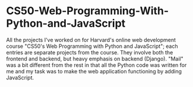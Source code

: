 # CS50-Web-Programming-With-Python-and-JavaScript
All the projects I've worked on for Harvard's online web development course "CS50's Web Programming with Python and JavaScript"; each entries are separate projects from the course. They involve both the frontend and backend, but heavy emphasis on backend (Django). "Mail" was a bit different from the rest in that all the Python code was written for me and my task was to make the web application functioning by adding JavaScript. 
